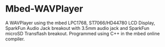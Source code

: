 # Mbed-WAVPlayer
A WAVPlayer using the mbed LPC1768, ST7066/HD44780 LCD Display, SparkFun Audio Jack breakout with 3.5mm audio jack and SparkFun microSD Transflash breakout. Programmed using C++ in the mbed online compiler.
